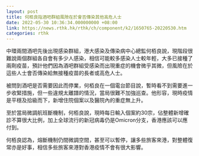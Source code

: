 ```yaml
---
layout: post
title: 何栢良指酒吧群組風險在於會否傳染其他高危人士
date: 2022-05-30 10:36:34.000000000 +08:00
link: https://news.rthk.hk/rthk/ch/component/k2/1650765-20220530.htm
categories: rthk
---
```


中環兩間酒吧先後出現感染群組，港大感染及傳染病中心總監何栢良說，現階段很難說兩個群組各自會有多少人感染，相信可能較多感染人士較年輕，大多已接種了兩劑疫苗，預計他們因為酒吧群組受感染而出現重症的機會微乎其微，但風險在於這些人士會否傳染給無接種疫苗的長者或高危人士。

被問到酒吧是否需要因此而停業，何栢良在一個電台節目說，暫時看不到需要進一步收緊措施，但一些違規太離譜的情況，當局很難不加強巡查。他形容，現時疫情是平穩及拾級而下，新增住院個案以及醫院內的重症無上升。

至於當局微調航班斷機制，何栢良說，現時每日輸入個案約30宗，佔整體新增確診不算很大比例，加上全球流行的新冠病毒仍是Omicron分支，香港應該可以應付到。

何栢良認為，熔斷機制仍間微調空間，甚至可以暫停，讓多些旅客來港，對整體復常亦是好事，相信多些旅客來港對香港疫情不會有很大影響。
